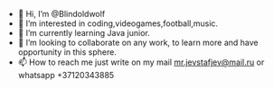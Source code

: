 - 👋 Hi, I’m @Blindoldwolf
- 👀 I’m interested in coding,videogames,football,music.
- 🌱 I’m currently learning Java junior.
- 💞️ I’m looking to collaborate on any work, to learn more and have opportunity in this sphere.
- 📫 How to reach me just write on my mail mr.jevstafjev@mail.ru or whatsapp +37120343885

<!---
Blindoldwolf/Blindoldwolf is a ✨ special ✨ repository because its `README.md` (this file) appears on your GitHub profile.
You can click the Preview link to take a look at your changes.
--->
